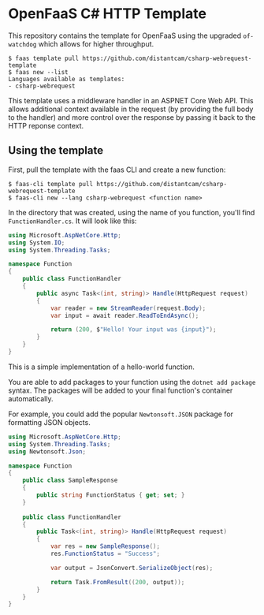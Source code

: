 # OpenFaaS C# HTTP Template

This repository contains the template for OpenFaaS using the upgraded `of-watchdog` which allows for higher throughput.

```
$ faas template pull https://github.com/distantcam/csharp-webrequest-template
$ faas new --list
Languages available as templates:
- csharp-webrequest

```

This template uses a middleware handler in an ASPNET Core Web API. This allows additional context available in the request (by providing the full body to the handler) and more control over the response by passing it back to the HTTP reponse context.

## Using the template
First, pull the template with the faas CLI and create a new function:

```
$ faas-cli template pull https://github.com/distantcam/csharp-webrequest-template
$ faas-cli new --lang csharp-webrequest <function name>
```

In the directory that was created, using the name of you function, you'll find `FunctionHandler.cs`. It will look like this:

``` csharp
using Microsoft.AspNetCore.Http;
using System.IO;
using System.Threading.Tasks;

namespace Function
{
    public class FunctionHandler
    {
        public async Task<(int, string)> Handle(HttpRequest request)
        {
            var reader = new StreamReader(request.Body);
            var input = await reader.ReadToEndAsync();

            return (200, $"Hello! Your input was {input}");
        }
    }
}
```

This is a simple implementation of a hello-world function. 

You are able to add packages to your function using the `dotnet add package` syntax. The packages will be added to your final function's container automatically.

For example, you could add the popular `Newtonsoft.JSON` package for formatting JSON objects.

```csharp
using Microsoft.AspNetCore.Http;
using System.Threading.Tasks;
using Newtonsoft.Json;

namespace Function
{
    public class SampleResponse
    {
        public string FunctionStatus { get; set; }
    }
    
    public class FunctionHandler
    {
        public Task<(int, string)> Handle(HttpRequest request)
        {
            var res = new SampleResponse();
            res.FunctionStatus = "Success";

            var output = JsonConvert.SerializeObject(res);

            return Task.FromResult((200, output));
        }
    }
}
```